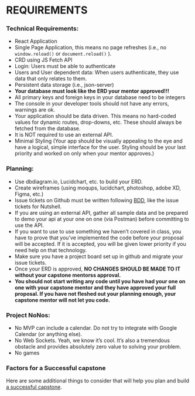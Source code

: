 # REQUIREMENTS
### Technical Requirements:
* React Application
* Single Page Application, this means no page refreshes (i.e., no `window.reload()` or `document.reload()` ).
* CRD using JS Fetch API
* Login: Users must be able to authenticate
* Users and User dependent data: When users authenticate, they use data that only relates to them.
* Persistent data storage (i.e., json-server)
* **Your database must look like the ERD your mentor approved!!!**
* All primary keys and foreign keys in your database need to be integers
* The console in your developer tools should not have any errors, warnings are ok.
* Your application should be data driven. This means no hard-coded values for dynamic routes, drop-downs, etc. These should always be fetched from the database.
* It is NOT required to use an external API.
* Minimal Styling (Your app should be visually appealing to the eye and have a logical, simple interface for the user. Styling should be your last priority and worked on only when your mentor approves.)
### Planning:
* Use dbdiagram.io, Lucidchart, etc. to build your ERD.
* Create wireframes (using moqups, lucidchart, photoshop, adobe XD, Figma, etc.)
* Issue tickets on Github must be written following [BDD](https://en.wikipedia.org/wiki/Behavior-driven_development#Behavioral_specifications), like the issue tickets for Nutshell.
* If you are using an external API, gather all sample data and be prepared to demo your api at your one on one (via Postman) before committing to use the API.
* If you want to use to use something we haven’t covered in class, you have to prove that you’ve implemented the code before your proposal will be accepted. If it is accepted, you will be given lower priority if you need help on that technology.
* Make sure you have a project board set up in github and migrate your issue tickets.
* Once your ERD is approved, **NO CHANGES SHOULD BE MADE TO IT without your capstone mentorss approval.**
* **You should not start writing any code until you have had your one on one with your capstone mentor and they have approved your full proposal. If you have not fleshed out your planning enough, your capstone mentor will not let you code.**
### Project NoNos:
* No MVP can include a calendar. Do not try to integrate with Google Calendar (or anything else).
* No Web Sockets. Yeah, we know it’s cool. It’s also a tremendous obstacle and provides absolutely zero value to solving your problem.
* No games
### Factors for a Successful capstone
Here are some additional things to consider that will help you plan and build [a successful capstone](https://docs.google.com/presentation/d/1yND0ZBCrKyz5PnDujtE1IL74MQ5D_xNNzwtzpOAmOLo/edit?usp=sharing).
